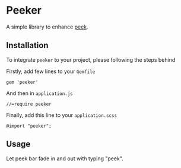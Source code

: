 # Peeker

A simple library to enhance [peek](https://github.com/peek/peek).

## Installation

To integrate `peeker` to your project, please following the steps behind

Firstly, add few lines to your `Gemfile`

```
gem 'peeker'
```

And then in `application.js`

`//=require peeker`

Finally, add this line to your `application.scss`

`@import "peeker";`

## Usage

Let peek bar fade in and out with typing "peek".
